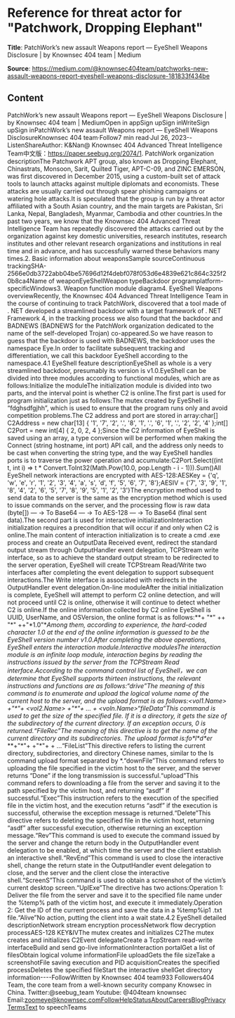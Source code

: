 # Reference for threat actor for "Patchwork, Dropping Elephant"

**Title**: PatchWork’s new assault Weapons report — EyeShell Weapons Disclosure | by Knownsec 404 team | Medium

**Source**: https://medium.com/@knownsec404team/patchworks-new-assault-weapons-report-eyeshell-weapons-disclosure-181833f434be

## Content
PatchWork’s new assault Weapons report — EyeShell Weapons Disclosure | by Knownsec 404 team | MediumOpen in appSign upSign inWriteSign upSign inPatchWork’s new assault Weapons report — EyeShell Weapons DisclosureKnownsec 404 team·Follow7 min read·Jul 26, 2023--ListenShareAuthor: K&Nan@ Knownsec 404 Advanced Threat Intelligence Team中文版：https://paper.seebug.org/2074/1. PatchWork organization descriptionThe Patchwork APT group, also known as Dropping Elephant, Chinastrats, Monsoon, Sarit, Quilted Tiger, APT-C-09, and ZINC EMERSON, was first discovered in December 2015, using a custom-built set of attack tools to launch attacks against multiple diplomats and economists. These attacks are usually carried out through spear phishing campaigns or watering hole attacks.It is speculated that the group is run by a threat actor affiliated with a South Asian country, and the main targets are Pakistan, Sri Lanka, Nepal, Bangladesh, Myanmar, Cambodia and other countries.In the past two years, we know that the Knownsec 404 Advanced Threat Intelligence Team has repeatedly discovered the attacks carried out by the organization against key domestic universities, research institutes, research institutes and other relevant research organizations and institutions in real time and in advance, and has successfully warned these behaviors many times.2. Basic information about weaponsSample sourceContinuous trackingSHA-2566e0db3722abb04be57696d12f4debf078f053d6e4839e621c864c325f20b8ca4Name of weaponEyeShellWeapon typeBackdoor programplatform-specificWindows3. Weapon function module diagram4. EyeShell Weapons overviewRecently, the Knownsec 404 Advanced Threat Intelligence Team in the course of continuing to track PatchWork, discovered that a tool made of . NET developed a streamlined backdoor with a target framework of . NET Framework 4, in the tracking process we also found that the backdoor and BADNEWS (BADNEWS for the PatchWork organization dedicated to the name of the self-developed Trojan) co-appeared.So we have reason to guess that the backdoor is used with BADNEWS, the backdoor uses the namespace Eye.In order to facilitate subsequent tracking and differentiation, we call this backdoor EyeShell according to the namespace.4.1 EyeShell feature descriptionEyeShell as whole is a very streamlined backdoor, presumably its version is v1.0.EyeShell can be divided into three modules according to functional modules, which are as follows:Initialize the moduleThe initialization module is divided into two parts, and the interval point is whether C2 is online.The first part is used for program initialization just as follows:The mutex created by EyeShell is “fdghsdfgjhh”, which is used to ensure that the program runs only and avoid competition problems.The C2 address and port are stored in array:char[] C2Address = new char[13] {    '1', '7', '2', '.', '8', '1', '.', '6', '1', '.',    '2', '2', '4'   };int[] C2Port = new int[4] { 2, 0, 2, 4 };Since the C2 information of EyeShell is saved using an array, a type conversion will be performed when making the Connect (string hostname, int port) API call, and the address only needs to be cast when converting the string type, and the way EyeShell handles ports is to traverse the power operation and accumulate:C2Port.Select((int t, int i) => t * Convert.ToInt32(Math.Pow(10.0, pop.Length - i - 1))).Sum()All EyeShell network interactions are encrypted with AES-128:AESKey = {'q', 'w', 'e', 'r', '1', '2', '3', '4', 'a', 's', 'd', 'f', '5', '6', '7', '8'};AESIV = {'7', '3', '9', '1', '8', '4', '2', '6', '5', '7', '8', '9', '5', '1', '2', '3'}The encryption method used to send data to the server is the same as the encryption method which is used to issue commands on the server, and the processing flow is raw data (byte[]) — -> To Base64 — -> To AES-128 — -> To Base64 (final sent data).The second part is used for interactive initializationInteraction initialization requires a precondition that will occur if and only when C2 is online.The main content of interaction initialization is to create a cmd .exe process and create an OutputData Received event, redirect the standard output stream through OutputHandler event delegation, TCPStream write interface, so as to achieve the standard output stream to be redirected to the server operation, EyeShell will create TCPStream Read/Write two interfaces after completing the event delegation to support subsequent interactions.The Write interface is associated with redirects in the OutputHandler event delegation.On-line moduleAfter the initial initialization is complete, EyeShell will attempt to perform C2 online detection, and will not proceed until C2 is online, otherwise it will continue to detect whether C2 is online.If the online information collected by C2 online EyeShell is UUID, UserName, and OSVersion, the online format is as follows:**<UUID>+ "\*" +<UserName>+ "\*" +<OSVersion>+"\*1.0"**Among them, according to experience, the hard-coded character *1.0 at the end of the online information is guessed to be the EyeShell version number v1.0.After completing the above operations, EyeShell enters the interaction module.Interactive modulesThe interaction module is an infinite loop module, interaction begins by reading the instructions issued by the server from the TCPStream Read interface.According to the command control list of EyeShell，we can determine that EyeShell supports thirteen instructions, the relevant instructions and functions are as follows:“drive”The meaning of this command is to enumerate and upload the logical volume name of the current host to the server, and the upload format is as follows:<vol1.Name> +"\*"+ <vol2.Name> +"\*"+ … + <voln.Name>“fileData”This command is used to get the size of the specified file. If it is a directory, it gets the size of the subdirectory of the current directory. If an exception occurs, 0 is returned.“FileRec”The meaning of this directive is to get the name of the current directory and its subdirectories. The upload format is:fo\*l\*d\*er** **+"\*"+ <folder1> +"\*"+ <folder2> + …“FileList”This directive refers to listing the current directory, subdirectories, and directory Chinese names, similar to the ls command upload format separated by *.“downFile”This command refers to uploading the file specified in the victim host to the server, and the server returns “Done” if the long transmission is successful.“upload”This command refers to downloading a file from the server and saving it to the path specified by the victim host, and returning “asdf” if successful.“Exec”This instruction refers to the execution of the specified file in the victim host, and the execution returns “asdf” if the execution is successful, otherwise the exception message is returned.“Delete”This directive refers to deleting the specified file in the victim host, returning “asdf” after successful execution, otherwise returning an exception message.“Rev”This command is used to execute the command issued by the server and change the return body in the OutputHandler event delegation to be enabled, at which time the server and the client establish an interactive shell.“RevEnd”This command is used to close the interactive shell, change the return state in the OutputHandler event delegation to close, and the server and the client close the interactive shell.“ScreenS”This command is used to obtain a screenshot of the victim’s current desktop screen.“UplExe”The directive has two actions:Operation 1: Deliver the file from the server and save it to the specified file name under the %temp% path of the victim host, and execute it immediately.Operation 2: Get the ID of the current process and save the data in a %temp%ip1 .txt file.“Alive”No action, putting the client into a wait state.4.2 EyeShell detailed descriptionNetwork stream encryption processNetwork flow decryption processAES-128 KEY&IVThe mutex creates and initializes C2The mutex creates and initializes C2Event delegateCreate a TcpStream read-write interfaceBuild and send go-live informationInteraction portalGet a list of filesObtain logical volume informationFile uploadGets the file sizeTake a screenshotFile saving execution and PID acquisitionCreates the specified processDeletes the specified fileStart the interactive shellGet directory information----FollowWritten by Knownsec 404 team933 Followers404 Team, the core team from a well-known security company Knowsec in China. Twitter:@seebug_team Youtube: @404team knownsec Email:zoomeye@knownsec.comFollowHelpStatusAboutCareersBlogPrivacyTermsText to speechTeams































